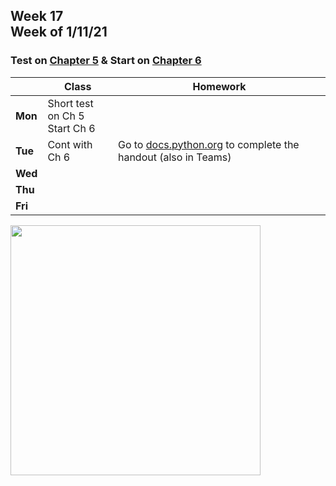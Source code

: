 <meta http-equiv="refresh" content="300"/>

## Week 17<br>Week of 1/11/21

### Test on [Chapter 5](/ap/curriculum/5) & Start on [Chapter 6](/ap/curriculum/6) 

|         | Class | Homework |
| ------- | ----- | -------- |
| **Mon** | Short test on Ch 5<br>Start Ch 6 |   |
| **Tue** | Cont with Ch 6  | Go to [docs.python.org](https://docs.python.org/) to complete the handout (also in Teams)   |
| **Wed** |       |          |
| **Thu** |       |          |
| **Fri** |       |          |

<img src="" alt="" height="400">
